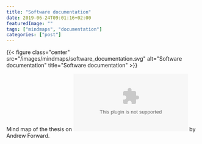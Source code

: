 ```yaml
---
title: "Software documentation"
date: 2019-06-24T09:01:16+02:00
featuredImage: ""
tags: ["mindmaps", "documentation"]
categories: ["post"]
---
```


<!--more-->

{{< figure class="center" src="/images/mindmaps/software_documentation.svg" alt="Software documentation" title="Software documentation" >}}

Mind map of the thesis on !["Software Documentation - Building and maintaining Artefacts of communication"](http://www.site.uottawa.ca/~tcl/gradtheses/aforward/aforward_thesis.doc) by Andrew Forward.

